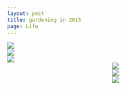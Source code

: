 ```yaml
---
layout: post
title: gardening in 2015
page: Life
---
```



<div class="single-item">
  <div>
  	<img src="https://goo.gl/7zHlPh">
  </div>
  <div>
  	<img src="https://goo.gl/oS1HXU">
  </div>
  <div>
  	<img src="https://goo.gl/hvZGBX">
  </div>
  <div>
  <div align="center" class="category">
        <img src="https://goo.gl/z3eIHW">
      	</div>
        <div align="center" class="category">
        <img src="https://goo.gl/xKJ3e4">
        </div>
        <div align="center" class="category">
        <img src="https://goo.gl/nLdS5v">
	</div>
  </div>
</div>

